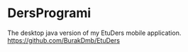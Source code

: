 # DersProgrami
The desktop java version of my EtuDers mobile application. 
https://github.com/BurakDmb/EtuDers
